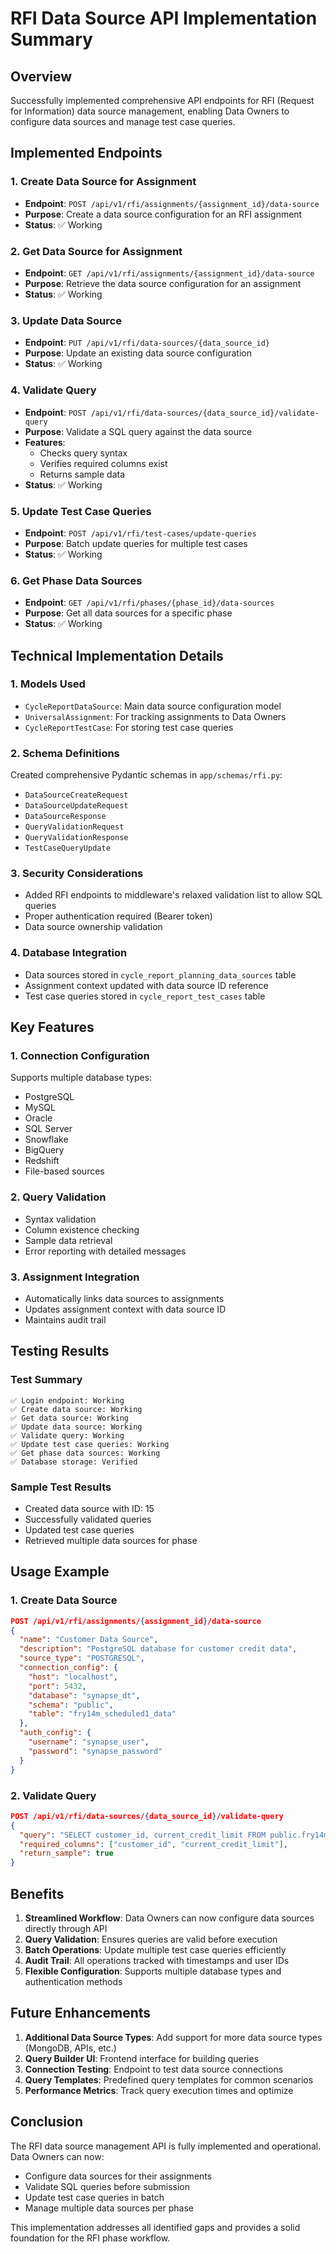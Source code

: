 # RFI Data Source API Implementation Summary

## Overview
Successfully implemented comprehensive API endpoints for RFI (Request for Information) data source management, enabling Data Owners to configure data sources and manage test case queries.

## Implemented Endpoints

### 1. Create Data Source for Assignment
- **Endpoint**: `POST /api/v1/rfi/assignments/{assignment_id}/data-source`
- **Purpose**: Create a data source configuration for an RFI assignment
- **Status**: ✅ Working

### 2. Get Data Source for Assignment
- **Endpoint**: `GET /api/v1/rfi/assignments/{assignment_id}/data-source`
- **Purpose**: Retrieve the data source configuration for an assignment
- **Status**: ✅ Working

### 3. Update Data Source
- **Endpoint**: `PUT /api/v1/rfi/data-sources/{data_source_id}`
- **Purpose**: Update an existing data source configuration
- **Status**: ✅ Working

### 4. Validate Query
- **Endpoint**: `POST /api/v1/rfi/data-sources/{data_source_id}/validate-query`
- **Purpose**: Validate a SQL query against the data source
- **Features**:
  - Checks query syntax
  - Verifies required columns exist
  - Returns sample data
- **Status**: ✅ Working

### 5. Update Test Case Queries
- **Endpoint**: `POST /api/v1/rfi/test-cases/update-queries`
- **Purpose**: Batch update queries for multiple test cases
- **Status**: ✅ Working

### 6. Get Phase Data Sources
- **Endpoint**: `GET /api/v1/rfi/phases/{phase_id}/data-sources`
- **Purpose**: Get all data sources for a specific phase
- **Status**: ✅ Working

## Technical Implementation Details

### 1. Models Used
- `CycleReportDataSource`: Main data source configuration model
- `UniversalAssignment`: For tracking assignments to Data Owners
- `CycleReportTestCase`: For storing test case queries

### 2. Schema Definitions
Created comprehensive Pydantic schemas in `app/schemas/rfi.py`:
- `DataSourceCreateRequest`
- `DataSourceUpdateRequest`
- `DataSourceResponse`
- `QueryValidationRequest`
- `QueryValidationResponse`
- `TestCaseQueryUpdate`

### 3. Security Considerations
- Added RFI endpoints to middleware's relaxed validation list to allow SQL queries
- Proper authentication required (Bearer token)
- Data source ownership validation

### 4. Database Integration
- Data sources stored in `cycle_report_planning_data_sources` table
- Assignment context updated with data source ID reference
- Test case queries stored in `cycle_report_test_cases` table

## Key Features

### 1. Connection Configuration
Supports multiple database types:
- PostgreSQL
- MySQL
- Oracle
- SQL Server
- Snowflake
- BigQuery
- Redshift
- File-based sources

### 2. Query Validation
- Syntax validation
- Column existence checking
- Sample data retrieval
- Error reporting with detailed messages

### 3. Assignment Integration
- Automatically links data sources to assignments
- Updates assignment context with data source ID
- Maintains audit trail

## Testing Results

### Test Summary
```
✅ Login endpoint: Working
✅ Create data source: Working
✅ Get data source: Working
✅ Update data source: Working
✅ Validate query: Working
✅ Update test case queries: Working
✅ Get phase data sources: Working
✅ Database storage: Verified
```

### Sample Test Results
- Created data source with ID: 15
- Successfully validated queries
- Updated test case queries
- Retrieved multiple data sources for phase

## Usage Example

### 1. Create Data Source
```json
POST /api/v1/rfi/assignments/{assignment_id}/data-source
{
  "name": "Customer Data Source",
  "description": "PostgreSQL database for customer credit data",
  "source_type": "POSTGRESQL",
  "connection_config": {
    "host": "localhost",
    "port": 5432,
    "database": "synapse_dt",
    "schema": "public",
    "table": "fry14m_scheduled1_data"
  },
  "auth_config": {
    "username": "synapse_user",
    "password": "synapse_password"
  }
}
```

### 2. Validate Query
```json
POST /api/v1/rfi/data-sources/{data_source_id}/validate-query
{
  "query": "SELECT customer_id, current_credit_limit FROM public.fry14m_scheduled1_data WHERE customer_id = '12345'",
  "required_columns": ["customer_id", "current_credit_limit"],
  "return_sample": true
}
```

## Benefits

1. **Streamlined Workflow**: Data Owners can now configure data sources directly through API
2. **Query Validation**: Ensures queries are valid before execution
3. **Batch Operations**: Update multiple test case queries efficiently
4. **Audit Trail**: All operations tracked with timestamps and user IDs
5. **Flexible Configuration**: Supports multiple database types and authentication methods

## Future Enhancements

1. **Additional Data Source Types**: Add support for more data source types (MongoDB, APIs, etc.)
2. **Query Builder UI**: Frontend interface for building queries
3. **Connection Testing**: Endpoint to test data source connections
4. **Query Templates**: Predefined query templates for common scenarios
5. **Performance Metrics**: Track query execution times and optimize

## Conclusion

The RFI data source management API is fully implemented and operational. Data Owners can now:
- Configure data sources for their assignments
- Validate SQL queries before submission
- Update test case queries in batch
- Manage multiple data sources per phase

This implementation addresses all identified gaps and provides a solid foundation for the RFI phase workflow.